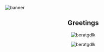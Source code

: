 
![banner](https://github.com/user-attachments/assets/5bdaa190-610f-463f-8c7a-f7c8649d8182)

<h2 align="center">Greetings</h2>
<p align="center"><img  src="https://github-readme-stats.vercel.app/api/top-langs?username=beratgdlk&show_icons=true&locale=en&layout=compact" alt="beratgdlk" /></p>
<p align="center"><img align="center" src="https://github-readme-streak-stats.herokuapp.com/?user=beratgdlk&" alt="beratgdlk" /></p>



